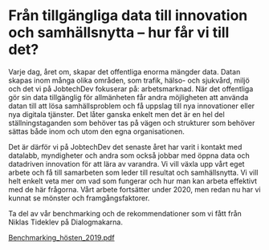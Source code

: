 # Från tillgängliga data till innovation och samhällsnytta – hur får vi till det? #  

Varje dag, året om, skapar det offentliga enorma mängder data. Datan skapas inom många olika områden, som trafik, hälso- och sjukvård, miljö och det vi på JobtechDev fokuserar på: arbetsmarknad. När det offentliga gör sin data tillgänglig för allmänheten får andra möjligheten att använda datan till att lösa samhällsproblem och få uppslag till nya innovationer eller nya digitala tjänster. Det låter ganska enkelt men det är en hel del ställningstaganden som behöver tas på vägen och strukturer som behöver sättas både inom och utom den egna organisationen.   
 
Det är därför vi på JobtechDev det senaste året har varit i kontakt med datalabb, myndigheter och andra som också jobbar med öppna data och datadriven innovation för att lära av varandra. Vi vill växla upp vårt eget arbete och få till samarbeten som leder till resultat och samhällsnytta. Vi vill helt enkelt veta mer om vad som fungerar och hur man kan arbeta effektivt med de här frågorna. Vårt arbete fortsätter under 2020, men redan nu har vi kunnat se mönster och framgångsfaktorer.  
  
Ta del av vår benchmarking och de rekommendationer som vi fått från Niklas Tideklev på Dialogmakarna.   



[Benchmarking_hösten_2019.pdf](uploads/8c61c47488d012bd9d320415380fca99/Benchmarking_hösten_2019.pdf)

